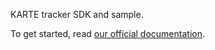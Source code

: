KARTE tracker SDK and sample.

To get started, read [our official documentation](https://developers.karte.io/docs/android-sdk).
